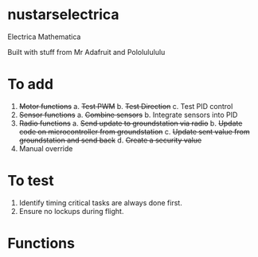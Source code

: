 # nustarselectrica
Electrica Mathematica

Built with stuff from Mr Adafruit and Pololulululu

# To add
1. ~~Motor functions~~
	a. ~~Test PWM~~
	b. ~~Test Direction~~
	c. Test PID control
2. ~~Sensor functions~~
	a. ~~Combine sensors~~
	b. Integrate sensors into PID 
3. ~~Radio functions~~
	a. ~~Send update to groundstation via radio~~
	b. ~~Update code on microcontroller from groundstation~~
	c. ~~Update sent value from groundstation and send back~~
	d. ~~Create a security value~~
4. Manual override

# To test
1. Identify timing critical tasks are always done first.
2. Ensure no lockups during flight.

# Functions
